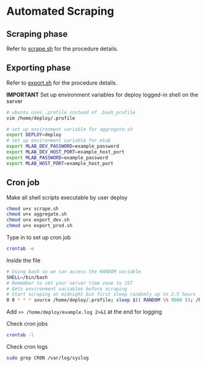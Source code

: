 # Automated Scraping

## Scraping phase

Refer to [scrape.sh](../server/scrape.sh) for the procedure details.

## Exporting phase

Refer to [export.sh](../server/export.sh) for the procedure details.

**IMPORTANT** Set up environment variables for deploy logged-in shell on the server
```bash
# ubuntu uses .profile instead of .bash_profile
vim /home/deploy/.profile

# set up environment variable for aggregate.sh
export DEPLOY=deploy
# set up environment variable for mlab
export MLAB_DEV_PASSWORD=example_password
export MLAB_DEV_HOST_PORT=example_host_port
export MLAB_PASSWORD=example_password
export MLAB_HOST_PORT=example_host_port
```

## Cron job

Make all shell scripts executable by user deploy
```bash
chmod u+x scrape.sh
chmod u+x aggregate.sh
chmod u+x export_dev.sh
chmod u+x export_prod.sh
```

Type in to set up cron job
```bash
crontab -e
```

Inside the file
```bash
# Using bash so we can access the RANDOM variable
SHELL=/bin/bash
# Remember to set your server time zone to JST
# Gets environment variables before scraping
# Start scraping at midnight but first sleep randomly up to 2.5 hours
0 0 * * * source /home/deploy/.profile; sleep $(( RANDOM \% 9000 )); /home/deploy/waseda-syllabus-scraper/server/cron_job.sh
```

Add `>> /home/deploy/example.log 2>&1` at the end for logging

Check cron jobs
```bash
crontab -l
```

Check cron logs
```bash
sudo grep CRON /var/log/syslog
```
